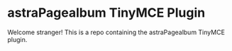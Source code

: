 # astraPagealbum TinyMCE Plugin

Welcome stranger! This is a repo containing the astraPagealbum TinyMCE plugin.
